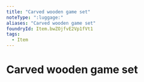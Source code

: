 ```yaml
---
title: "Carved wooden game set"
noteType: ":luggage:"
aliases: "Carved wooden game set"
foundryId: Item.bwZOjfvE2Vp1fVt1
tags:
  - Item
---
```


# Carved wooden game set
